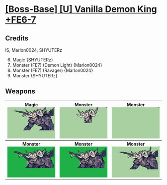 # [\[Boss-Base\] \[U\] Vanilla Demon King +FE6-7](./)
## Credits

IS, Marlon0024, SHYUTERz

6. Magic {SHYUTERz}
8. Monster (FE7) (Demon Light) {Marlon0024}
8. Monster (FE7) (Ravager) {Marlon0024}
8. Monster {SHYUTERz}

## Weapons

| <b>Magic</b><br/><img alt="Magic animation" src="./6.%20Magic%20%7BSHYUTERz%7D/Magic.gif"/> | <b>Monster</b><br/><img alt="Monster animation" src="./8.%20Monster/Monster.gif"/> | <b>Monster</b><br/><img alt="Monster animation" src="./8.%20Monster%20(Arm)/Monster.gif"/> |
| :---: | :---: | :---: |
| <b>Monster</b><br/><img alt="Monster animation" src="./8.%20Monster%20(FE7)%20(Demon%20Lgt)/Monster.gif"/> | <b>Monster</b><br/><img alt="Monster animation" src="./8.%20Monster%20(FE7)%20(Ravager)/Monster.gif"/> | <b>Monster</b><br/><img alt="Monster animation" src="./8.%20Monster%20%7BSHYUTERz%7D/Monster.gif"/> |
